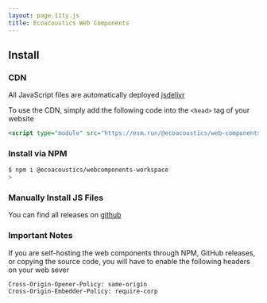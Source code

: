 ```yaml
---
layout: page.11ty.js
title: Ecoacoustics Web Components
---
```


## Install

### CDN

All JavaScript files are automatically deployed [jsdelivr](https://www.jsdelivr.com/package/npm/@ecoacoustics/web-components)

To use the CDN, simply add the following code into the `<head>` tag of your website

```html
<script type="module" src="https://esm.run/@ecoacoustics/web-components"></script>
```

### Install via NPM

```sh
$ npm i @ecoacoustics/webcomponents-workspace
>
```

### Manually Install JS Files

You can find all releases on [github](https://github.com/ecoacoustics/web-components/releases)

### Important Notes

If you are self-hosting the web components through NPM, GitHub releases, or copying
the source code, you will have to enable the following headers on your web sever

```http
Cross-Origin-Opener-Policy: same-origin
Cross-Origin-Embedder-Policy: require-corp
```
